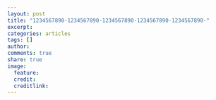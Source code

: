 ```yaml
---
layout: post
title: "1234567890-1234567890-1234567890-1234567890-1234567890-"
excerpt:
categories: articles
tags: []
author:
comments: true
share: true
image:
  feature:
  credit:
  creditlink:
---
```








